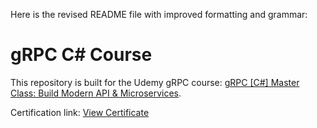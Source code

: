 Here is the revised README file with improved formatting and grammar:

# gRPC C# Course

This repository is built for the Udemy gRPC course: [gRPC [C#] Master Class: Build Modern API & Microservices](https://www.udemy.com/course/grpc-csharp/).

Certification link: [View Certificate](https://udemy-certificate.s3.amazonaws.com/pdf/UC-fa33d3d3-b192-4456-9e48-fa78f10ca66d.pdf)
